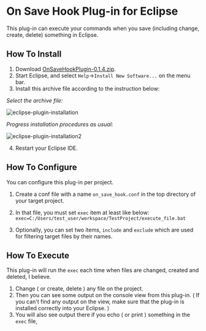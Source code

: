 # On Save Hook Plug-in for Eclipse

This plug-in can execute your commands when you save (including change, create, delete) something in Eclipse. 

## How To Install
1. Download [OnSaveHookPlugin-0.1.4.zip](https://github.com/ktommyk/eclipse-on-save-hook-plugin/releases/download/0.1/OnSaveHookPlugin-0.1.4.zip). 
1. Start Eclipse, and select `Help`->`Install New Software...` on the menu bar. 
1. Install this archive file according to the instruction below: 

*Select the archive file:*

![eclipse-plugin-installation](https://user-images.githubusercontent.com/13780300/34488010-155e8e50-f01a-11e7-81ab-a4782675ab41.png)


*Progress installation procedures as usual:*

![eclipse-plugin-installation2](https://user-images.githubusercontent.com/13780300/34488049-3d1969b0-f01a-11e7-8e5f-255ea64eafa4.png)


4. Restart your Eclipse IDE.


## How To Configure
You can configure this plug-in per project. 

1. Create a conf file with a name `on_save_hook.conf` in the top directory of your target project.  
2. In that file, you must set `exec` item at least like below: 
`exec=C:/Users/test_user/workspace/TestProject/execute_file.bat`

3. Optionally, you can set two items,  `include` and `exclude` which are used for filtering target files by their names. 

## How To Execute
This plug-in will run the `exec` each time when files are changed, created and deleted, I believe. 

1. Change ( or create, delete ) any file on the project.
2. Then you can see some output on the console view from this plug-in.
 ( If you can't find any output on the view, make sure that the plug-in is installed correctly into your Eclipse. )
3. You will also see output there if you echo ( or print ) something in the `exec` file, 
